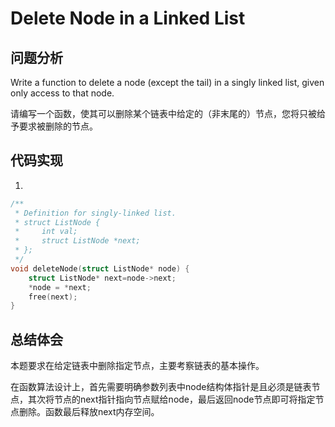#  Delete Node in a Linked List

## 问题分析

Write a function to delete a node (except the tail) in a singly linked list, given only access to that node.

请编写一个函数，使其可以删除某个链表中给定的（非末尾的）节点，您将只被给予要求被删除的节点。

## 代码实现
1.
``` C
/**
 * Definition for singly-linked list.
 * struct ListNode {
 *     int val;
 *     struct ListNode *next;
 * };
 */
void deleteNode(struct ListNode* node) {
    struct ListNode* next=node->next;
    *node = *next;
    free(next);
}
```

## 总结体会

本题要求在给定链表中删除指定节点，主要考察链表的基本操作。

在函数算法设计上，首先需要明确参数列表中node结构体指针是且必须是链表节点，其次将节点的next指针指向节点赋给node，最后返回node节点即可将指定节点删除。函数最后释放next内存空间。
